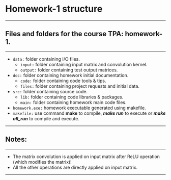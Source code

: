 # Homework-1 structure
---
## Files and folders for the course TPA: homework-1.
---
- `data:` folder containing I/O files.
  - `input:` folder containing input matrix and convolution kernel.
  - `output:` folder containing test output matrices.
- `doc:` folder containing homework initial documentation.
  - `code:` folder containing code tools & tips.
  - `files:` folder containing project requests and initial data.
- `src:` folder containing source code.
  - `lib:` folder containing code libraries & packages.
  - `main:` folder containing homework main code files.
- `homework.exe:` homework executable generated using makefile.
- `makefile:` use command **make** to compile, ***make run*** to execute or ***make all_run*** to compile and execute.
---
## Notes:
---
- The matrix convolution is applied on input matrix after ReLU operation (which modifies the matrix)!
- All the other operations are directly applied on input matrix.
---
